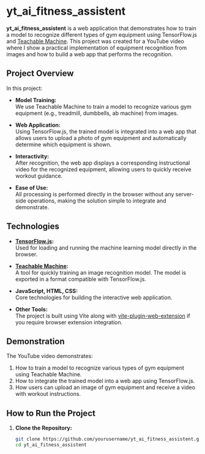 # yt_ai_fitness_assistent

**yt_ai_fitness_assistent** is a web application that demonstrates how to train a model to recognize different types of gym equipment using TensorFlow.js and [Teachable Machine](https://teachablemachine.withgoogle.com/). This project was created for a YouTube video where I show a practical implementation of equipment recognition from images and how to build a web app that performs the recognition.

## Project Overview

In this project:
- **Model Training:**  
  We use Teachable Machine to train a model to recognize various gym equipment (e.g., treadmill, dumbbells, ab machine) from images.
  
- **Web Application:**  
  Using TensorFlow.js, the trained model is integrated into a web app that allows users to upload a photo of gym equipment and automatically determine which equipment is shown.
  
- **Interactivity:**  
  After recognition, the web app displays a corresponding instructional video for the recognized equipment, allowing users to quickly receive workout guidance.
  
- **Ease of Use:**  
  All processing is performed directly in the browser without any server-side operations, making the solution simple to integrate and demonstrate.

## Technologies

- **[TensorFlow.js](https://www.tensorflow.org/js):**  
  Used for loading and running the machine learning model directly in the browser.

- **[Teachable Machine](https://teachablemachine.withgoogle.com/):**  
  A tool for quickly training an image recognition model. The model is exported in a format compatible with TensorFlow.js.

- **JavaScript, HTML, CSS:**  
  Core technologies for building the interactive web application.

- **Other Tools:**  
  The project is built using Vite along with [vite-plugin-web-extension](https://vite-plugin-web-extension.aklinker1.io/) if you require browser extension integration.

## Demonstration

The YouTube video demonstrates:
1. How to train a model to recognize various types of gym equipment using Teachable Machine.
2. How to integrate the trained model into a web app using TensorFlow.js.
3. How users can upload an image of gym equipment and receive a video with workout instructions.

## How to Run the Project

1. **Clone the Repository:**

   ```bash
   git clone https://github.com/yourusername/yt_ai_fitness_assistent.git
   cd yt_ai_fitness_assistent
  
